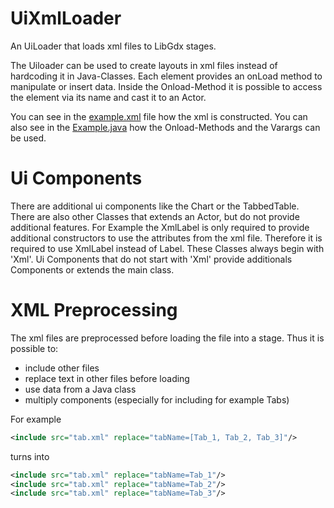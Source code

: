 # UiXmlLoader
An UiLoader that loads xml files to LibGdx stages.

The Uiloader can be used to create layouts in xml files instead of hardcoding it in Java-Classes.
Each element provides an onLoad method to manipulate or insert data. Inside the Onload-Method it is possible to access the element via its name and cast it to an Actor.

You can see in the [example.xml](src/de/maxiindiestyle/api/ui/xml/example.xml) file how the xml is constructed. You can also see in the [Example.java](src/de/maxiindiestyle/api/ui/xml/Example.java) how the Onload-Methods and the Varargs can be used.

# Ui Components
There are additional ui components like the Chart or the TabbedTable.
There are also other Classes that extends an Actor, but do not provide additional features. For Example the XmlLabel is only required to provide additional constructors to use the attributes from the xml file. Therefore it is required to use XmlLabel instead of Label. These Classes always begin with 'Xml'.
Ui Components that do not start with 'Xml' provide additionals Components or extends the main class.

# XML Preprocessing
The xml files are preprocessed before loading the file into a stage.
Thus it is possible to:
* include other files
* replace text in other files before loading
* use data from a Java class
* multiply components (especially for including for example Tabs)

For example

  ```xml
  <include src="tab.xml" replace="tabName=[Tab_1, Tab_2, Tab_3]"/>
  ```

turns into

  ```xml
  <include src="tab.xml" replace="tabName=Tab_1"/>
  <include src="tab.xml" replace="tabName=Tab_2"/>
  <include src="tab.xml" replace="tabName=Tab_3"/>
  ```
